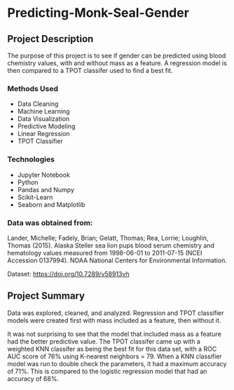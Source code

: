 # Predicting-Monk-Seal-Gender
## Project Description
The purpose of this project is to see if gender can be predicted using blood chemistry values, with and 
without mass as a feature. A regression model is then compared to a TPOT classifer used to find a best fit.

### Methods Used

* Data Cleaning
* Machine Learning
* Data Visualization
* Predictive Modeling
* Linear Regression
* TPOT Classifier

### Technologies

* Jupyter Notebook
* Python
* Pandas and Numpy
* Scikit-Learn
* Seaborn and Matplotlib

### Data was obtained from:

Lander, Michelle; Fadely, Brian; Gelatt, Thomas; Rea, Lorrie; Loughlin, Thomas (2015).
Alaska Steller sea lion pups blood serum chemistry and hematology values measured from 1998-06-01 to 2011-07-15
(NCEI Accession 0137994). NOAA National Centers for Environmental Information.

Dataset:
https://doi.org/10.7289/v58913vh


## Project Summary

Data was explored, cleaned, and analyzed. Regression and TPOT classifier models were created
first with mass included as a feature, then without it.

It was not surprising to see that the model that included mass as a feature had the better predictive
value. The TPOT classifer came up with a weighted KNN classifer as being the best fit for this data set, with
a ROC AUC score of 76% using K-nearest neighbors = 79. When a KNN classifier model was run to double check
the parameters, it had a maximum accuracy of 71%. This is compared to the logistic regression model that had
an accuracy of 68%.
